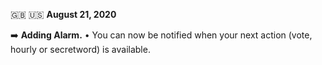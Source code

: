 🇬🇧 🇺🇸 **August 21, 2020**

➡️ **Adding Alarm.**
  • You can now be notified when your next action (vote, hourly or secretword) is available. 